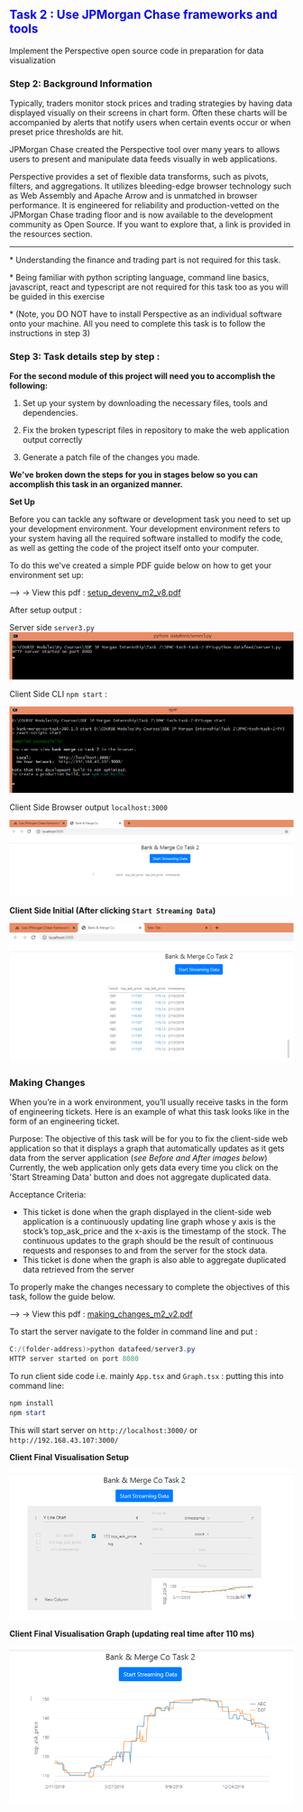 ## <span style ='color : blue'>Task 2 : Use JPMorgan Chase frameworks and tools</span>

Implement the Perspective open source code in preparation for data visualization



### Step 2: Background Information

Typically, traders monitor stock prices and trading strategies by having data displayed visually on their screens in chart form. Often these charts will be accompanied by alerts that notify users when certain events occur or when preset price thresholds are hit.

JPMorgan Chase created the Perspective tool over many years to allows users to present and manipulate data feeds visually in web applications.

Perspective provides a set of flexible data transforms, such as pivots, filters, and aggregations. It utilizes bleeding-edge browser technology such as Web Assembly and Apache Arrow and is unmatched in browser performance. It is engineered for reliability and production-vetted on the JPMorgan Chase trading floor and is now available to the development community as Open Source. If you want to explore that, a link is provided in the resources section. 

------

\* Understanding the finance and trading part is not required for this task.

\* Being familiar with python scripting language, command line basics, javascript, react and typescript are not required for this task too as you will be guided in this exercise

\* (Note, you DO NOT have to install Perspective as an individual software onto your machine. All you need to complete this task is to follow the instructions in step 3)



### Step 3: Task details step by step :

**For the second module of this project will need you to accomplish the following:**

1. Set up your system by downloading the necessary files, tools and dependencies.

2. Fix the broken typescript files in repository to make the web application output correctly

3. Generate a patch file of the changes you made.

   

**We've broken down the steps for you in stages below so you can accomplish this task in an organized manner.**

**Set Up**

Before you can tackle any software or development task you need to set up your development environment. Your development environment refers to your system having all the required software installed to modify the code, as well as getting the code of the project itself onto your computer.

To do this we've created a simple PDF guide below on how to get your environment set up:

--> -> View this pdf : [setup_devenv_m2_v8.pdf](setup_devenv_m2_v8.pdf)

After setup output :

Server side `server3.py` 
![server3](img/server3.png)


Client Side CLI `npm start` :

![client-first-run](img/client-first-run.png)



Client Side Browser output `localhost:3000`

![client-running](img/client-running.png)

**Client Side Initial (After clicking `Start Streaming Data`)**

![client-initial](img/client-initial.png)

### **Making Changes**

When you’re in a work environment, you’ll usually receive tasks in the form of engineering tickets.
Here is an example of what this task looks like in the form of an engineering ticket.

Purpose:
The objective of this task will be for you to fix the client-side web application so that it displays a graph that automatically updates as it gets data from the server application (*see Before and After images below*) Currently, the web application only gets data every time you click on the 'Start Streaming Data' button and does not aggregate duplicated data.

Acceptance Criteria:

- This ticket is done when the graph displayed in the client-side web application is a continuously updating line graph whose y axis is the stock’s top_ask_price and the x-axis is the timestamp of the stock. The continuous updates to the graph should be the result of continuous requests and responses to and from the server for the stock data.
- This ticket is done when the graph is also able to aggregate duplicated data retrieved from the server

To properly make the changes necessary to complete the objectives of this task, follow the guide below.

--> -> View this pdf : [making_changes_m2_v2.pdf](making_changes_m2_v2.pdf)



To start the server navigate to the folder in command line and put : 

```powershell
C:/(folder-address)>python datafeed/server3.py
HTTP server started on port 8080
```

To run client side code i.e. mainly `App.tsx` and `Graph.tsx` : putting this into command line:

```powershell
npm install
npm start
```

This will start server on `http://localhost:3000/` or `http://192.168.43.107:3000/`



**Client Final Visualisation Setup**

![client-final-setup](img/client-final-setup.png)

**Client Final Visualisation Graph (updating real time after 110 ms)**

![client-final](img/client-final.png)

